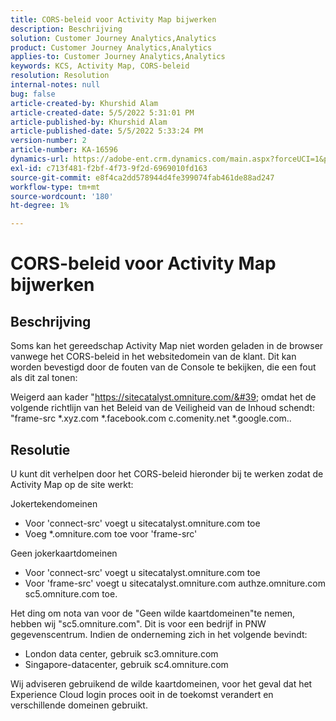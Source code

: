 ```yaml
---
title: CORS-beleid voor Activity Map bijwerken
description: Beschrijving
solution: Customer Journey Analytics,Analytics
product: Customer Journey Analytics,Analytics
applies-to: Customer Journey Analytics,Analytics
keywords: KCS, Activity Map, CORS-beleid
resolution: Resolution
internal-notes: null
bug: false
article-created-by: Khurshid Alam
article-created-date: 5/5/2022 5:31:01 PM
article-published-by: Khurshid Alam
article-published-date: 5/5/2022 5:33:24 PM
version-number: 2
article-number: KA-16596
dynamics-url: https://adobe-ent.crm.dynamics.com/main.aspx?forceUCI=1&pagetype=entityrecord&etn=knowledgearticle&id=618c4f20-99cc-ec11-a7b5-6045bd00dbbc
exl-id: c713f481-f2bf-4f73-9f2d-6969010fd163
source-git-commit: e8f4ca2dd578944d4fe399074fab461de88ad247
workflow-type: tm+mt
source-wordcount: '180'
ht-degree: 1%

---
```


# CORS-beleid voor Activity Map bijwerken

## Beschrijving


Soms kan het gereedschap Activity Map niet worden geladen in de browser vanwege het CORS-beleid in het websitedomein van de klant. Dit kan worden bevestigd door de fouten van de Console te bekijken, die een fout als dit zal tonen:

Weigerd aan kader &quot;https://sitecatalyst.omniture.com/&#39; omdat het de volgende richtlijn van het Beleid van de Veiligheid van de Inhoud schendt: &quot;frame-src \*.xyz.com \*.facebook.com c.comenity.net \*.google.com..


## Resolutie


U kunt dit verhelpen door het CORS-beleid hieronder bij te werken zodat de Activity Map op de site werkt:

Jokertekendomeinen

- Voor &#39;connect-src&#39; voegt u sitecatalyst.omniture.com toe
- Voeg \*.omniture.com toe voor &#39;frame-src&#39;


Geen jokerkaartdomeinen

- Voor &#39;connect-src&#39; voegt u sitecatalyst.omniture.com toe
- Voor &#39;frame-src&#39; voegt u sitecatalyst.omniture.com authze.omniture.com sc5.omniture.com toe.


Het ding om nota van voor de &quot;Geen wilde kaartdomeinen&quot;te nemen, hebben wij &quot;sc5.omniture.com&quot;. Dit is voor een bedrijf in PNW gegevenscentrum. Indien de onderneming zich in het volgende bevindt:

- London data center, gebruik sc3.omniture.com
- Singapore-datacenter, gebruik sc4.omniture.com


Wij adviseren gebruikend de wilde kaartdomeinen, voor het geval dat het Experience Cloud login proces ooit in de toekomst verandert en verschillende domeinen gebruikt.
